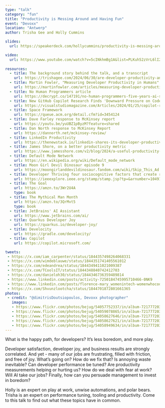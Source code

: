```yaml
---
type: "talk"
category: "fun"
title: "Productivity is Messing Around and Having Fun"
event: "Devoxx"
location: "Antwerp"
author: Trisha Gee and Holly Cummins

slides:
  url: https://speakerdeck.com/hollycummins/productivity-is-messing-around-and-having-fun-ba405468-eb79-420c-bcdd-b203bdf69ddc

video:
  url: https://www.youtube.com/watch?v=5cINkhmBg1A&list=PLKuh52zVrL6lI2yr3bDE16g_6ur4Z6cPf&index=96
  
resources:
  - title: The background story behind the talk, and a transcript
    url: https://trishagee.com/2024/06/30/are-developer-productivity-and-developer-joy-opposites/
  - title: Martin Fowler, "Measuring Developer Productivity in Humans"
    url: https://martinfowler.com/articles/measuring-developer-productivity-humans.html
  - title: No Human Programmers article
    url: https://decrypt.co/147191/no-human-programmers-five-years-ai-stability-ceo
  - title: New GitHub Copilot Research Finds 'Downward Pressure on Code Quality' 
    url: https://visualstudiomagazine.com/Articles/2024/01/25/copilot-research.aspx
  - title: Space Framework
    url: https://queue.acm.org/detail.cfm?id=3454124
  - title: Dave Farley response to McKinsey report
    url: https://youtu.be/yuUBZ1pByzM?feature=shared
  - title: Dan North response to McKinsey Report
    url: https://dannorth.net/mckinsey-review/
  - title: LinkedIn Productivity
    url: https://thenewstack.io/linkedin-shares-its-developer-productivity-framework/
  - title: James Shore, on a better productivity metric
    url: https://www.jamesshore.com/v2/blog/2024/a-useful-productivity-measure 
  - title: Default Mode Network
    url: https://en.wikipedia.org/wiki/Default_mode_network
  - title: Moon Girl Devil Dinosaur episode 9
    url: https://moongirlanddevildinosaur.fandom.com/wiki/Skip_This_Ad...olescence
  - title: Developer Thriving four sociocognitive factors that create resilient productivity on software teams
    url: https://ieeexplore.ieee.org/stamp/stamp.jsp?tp=&arnumber=10491133
  - title: The Goal
    url: https://amzn.to/3Wr2U4A
    type: book 
  - title: The Mythical Man Month
    url: https://amzn.to/3QrMvt5
    type: book 
  - title: JetBrains' AI Assistant
    url: https://www.jetbrains.com/ai/
  - title: Quarkus Developer Joy
    url: https://quarkus.io/developer-joy/
  - title: Develocity
    url: https://gradle.com/develocity/
  - title: Copilot
    url: https://copilot.microsoft.com/

tweets:
 - https://x.com/iam_carpenter/status/1844357498264068331
 - https://x.com/wimdeblauwe/status/1844351741405561012
 - https://x.com/edeandrea/status/1844349411021009387
 - https://x.com/TCoolsIT/status/1844348840742412703
 - https://x.com/danieloh30/status/1844346736359489814
 - https://www.linkedin.com/posts/activity-7250184745995710466-0NK9
 - https://www.linkedin.com/posts/florence-mary_womenintech-womenwhocode-womenwhorock-activity-7250127954075095040-Abx_
 - https://x.com/Shvunzlootcha/status/1844701872801661365
photos:
 - credit: "@dimitrisDoutsiopoulos, Devoxx photographer"
   images:
   - https://www.flickr.com/photos/bejug/54057752337/in/album-72177720321110769/
   - https://www.flickr.com/photos/bejug/54059078865/in/album-72177720321110769/
   - https://www.flickr.com/photos/bejug/54058627646/in/album-72177720321110769/
   - https://www.flickr.com/photos/bejug/54058627621/in/album-72177720321110769/
   - https://www.flickr.com/photos/bejug/54058949634/in/album-72177720321110769/
---
```

What is the happy path, for developers? It’s less boredom, and more play. 

Developer satisfaction, developer joy, and business results are strongly correlated. And yet - many of our jobs are frustrating, filled with friction, and free of joy. What’s going on? How do we fix that? Is annoying waste inevitable? Can developer performance be tuned? Are productivity measurements helping or hurting us? How do we deal with fear at work? Will AI take our jobs? Finally, how can you persuade management to invest in boredom? 

Holly is an expert on play at work, unwise automations, and polar bears. Trisha is an expert on performance tuning, tooling and productivity. Come to this talk to find out what these topics have in common.
